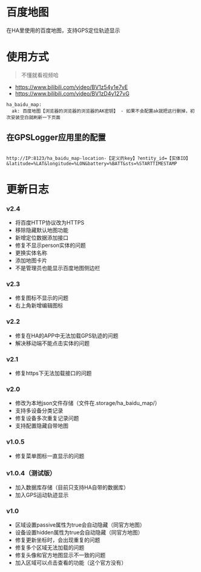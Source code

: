 # 百度地图
在HA里使用的百度地图，支持GPS定位轨迹显示

# 使用方式

> 不懂就看视频哈
- https://www.bilibili.com/video/BV1z54y1e7vE
- https://www.bilibili.com/video/BV1zD4y127vG

```
ha_baidu_map:
  ak: 百度地图【浏览器的浏览器的浏览器的AK密钥】 - 如果不会配置ak就把这行删掉，初次安装空白就刷新一下页面
```

## 在GPSLogger应用里的配置
```

http://IP:8123/ha_baidu_map-location-【定义的key】?entity_id=【实体ID】&latitude=%LAT&longitude=%LON&battery=%BATT&sts=%STARTTIMESTAMP

```

# 更新日志

### v2.4
- 将百度HTTP协议改为HTTPS
- 移除隐藏默认地图功能
- 新增定位数据添加接口
- 修复不显示person实体的问题
- 更换实体名称
- 添加地图卡片
- 不是管理员也能显示百度地图侧边栏

### v2.3
- 修复图标不显示的问题
- 右上角新增编辑图标

### v2.2
- 修复在HA的APP中无法加载GPS轨迹的问题
- 解决移动端不能点击实体的问题

### v2.1
- 修复https下无法加载接口的问题

### v2.0
- 修改为本地json文件存储（文件在.storage/ha_baidu_map/）
- 支持多设备分类记录
- 修复设备多次重复记录问题
- 支持配置隐藏自带地图

### v1.0.5
- 修复菜单图标一直显示的问题

### v1.0.4（测试版）
- 加入数据库存储（目前只支持HA自带的数据库）
- 加入GPS运动轨迹显示

### v1.0
- 区域设置passive属性为true会自动隐藏（同官方地图）
- 设备设置hidden属性为true会自动隐藏（同官方地图）
- 修复更新坐标时，会出现重复的问题
- 修复多个区域无法加载的问题
- 修复头像和官方地图显示不一致的问题
- 加入区域可以点击查看的功能（这个官方没有）
